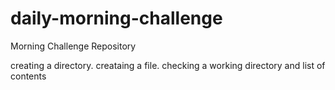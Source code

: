 # daily-morning-challenge
Morning Challenge Repository

<p>creating a directory. creataing a file. checking a working directory and list of contents</p>
